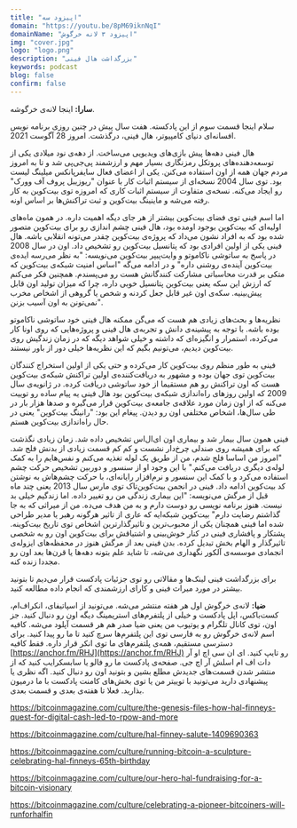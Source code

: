 ```yaml
---
title: "اپیزود سه"
domain: "https://youtu.be/8pM69iknNqI"
domainName: "اپیزود ۳ لانه خرگوش"
img: "cover.jpg"
logo: "logo.png"
description: "بزرگداشت هال فینی"
keywords: podcast
blog: false
confirm: false
---
```


**سارا:** اینجا لانه‌ی خرگوشه.

سلام اینجا قسمت سوم از این پادکسته. هفت سال پیش در چنین روزی برنامه نویس افسانه‌ای دنیای کامپیوتر، هال فینی، درگذشت. امروز 28 آگوست 2021.

هال فینی دهه‌ها پیش بازی‌های ویدیویی می‌ساخت. از دهه‌ی نود میلادی یکی از توسعه‌دهنده‌های پروتکل رمزنگاری بسیار مهم و ارزشمند پی‌جی‌پی شد و تا به امروز مردم جهان همه از اون استفاده می‌کنن. یکی از اعضای فعال سایفرپانکس میلینگ لیست بود. توی سال 2004 نسخه‌ای از سیستم اثبات کار با عنوان "ریوزیبل پروف آف وورک" رو ایجاد می‌کنه. نسخه‌ی متفاوت از سیستم اثبات کاری که امروزه توی بیت‌کوین به کار رفته می‌شه و ماینینگ بیت‌کوین و ثبت تراکنش‌ها بر اساس اونه.

اما اسم فینی توی فضای بیت‌کوین بیشتر از هر جای دیگه اهمیت داره. در همون ماه‌های اولیه‌ای که بیت‌کوین بوجود اومده بود، هال فینی چشم ‌اندازی رو برای بیت‌کوین متصور شده بود که به افراد نشون می‌داد که پروژه‌ی بیت‌کوین چقدر می‌تونه انقلابی باشه. هال فینی یکی از اولین افرادی بود که پتانسیل بیت‌کوین رو تشخیص داد. اون در سال 2008 در پاسخ به ساتوشی ناکاموتو و وایت‌پیپر بیت‌کوین می‌نویسه: "به نظر می‌رسه ایده‌ی بیت‌کوین آینده‌ی روشنی داره" و در ادامه می‌گه "اساس امنیت شبکه‌ی بیت‌کوین که متکی بر قدرت محاسباتی مشارکت کنندگانش هست رو می‌پسندم. همچنین فکر می‌کنم که ارزش این سکه یعنی بیت‌کوین پتانسیل خوبی داره، چرا که میزان تولید اون قابل پیش‌بینیه. سکه‌ی اون غیر قابل جعل کردنه و شخص یا گروهی از اشخاص مخرب نمی‌تونن به اون آسیب بزنن".

نظریه‌ها و بحث‌های زیادی هم هست که می‌گن ممکنه هال فینی خود ساتوشی ناکاموتو بوده باشه. با توجه به پیشینه‌ی دانش و تجربه‌ی هال فینی و پروژه‌هایی که روی اونا کار می‌کرده، استمرار و انگیزه‌ای که داشته و خیلی شواهد دیگه که در زمان زندگیش روی بیت‌کوین دیدیم، می‌تونیم بگیم که این نظریه‌ها خیلی دور از باور نیستند.

فینی به طور منظم روی بیت‌کوین کار می‌کرده و حتی یکی از اولین استخراج کنند‌گان بیت‌کوین توی جهان بوده و مشهور به دریافت‌کننده‌ی اولین تراکنش شبکه‌ی بیت‌کوین هست که اون تراکنش رو هم مستقیما از خود ساتوشی دریافت کرده. در ژانویه‌ی سال 2009 که اولین روزهای راه‌اندازی شبکه‌ی بیت‌کوین بود هال فینی یه پیام ساده رو توییت می‌کنه که از اون زمان مورد علاقه‌ی جامعه‌ی بیت‌کوین قرار می‌گیره و صدها هزار بار در طی سال‌ها، اشخاص مختلفی اون رو دیدن. پیغام این بود: "رانینگ بیت‌کوین" یعنی در حال راه‌اندازی بیت‌کوین هستم.

فینی همون سال بیمار شد و بیماری اون ای‌ال‌اس تشخیص داده شد. زمان زیادی نگذشت که برای همیشه روی صندلی چرخ‌دار نشست و کم کم قسمت زیادی از بدنش فلج شد. "امروز من اساسا فلج شدم، من از طریق یک لوله تغذیه می‌کنم و نفس‌هایم را به کمک لوله‌ی دیگری دریافت می‌کنم." با این وجود او از سنسور و دوربین تشخیص حرکت چشم استفاده می‌کرد و با کمک این سنسور و نرم‌افزار رایانه‌ای، با حرکت چشم‌هاش به نوشتن کد بیت‌کوین ادامه داد. فینی در انجمن بیت‌کوین‌تاک توی مارس سال 2013 یعنی چند ماه قبل از مرگش می‌نویسه: "این بیماری زندگی من رو تغییر داده. اما زندگیم خیلی بد نیست. هنوز برنامه نویسی رو دوست دارم و به من هدف می‌ده. من از میراثی که به جا گذاشتم رضایت دارم" بیت‌کوین شبکه‌ایه که عاری از تاثیر هرگونه رهبر یا مدیر طراحی شده اما فینی همچنان یکی از محبوب‌ترین و تاثیرگذارترین اشخاص توی تاریخ بیت‌کوینه. پشتکار و پافشاری فینی در کنار خوش‌بینی و اشتیاقش برای بیت‌کوین اون رو به شخصی تاثیرگذار و الهام بخش تبدیل کرده. بدن فینی بعد از مرگش هنوز در محفظه‌های ایزوله‌ی انجمادی موسسه‌ی آلکور نگهداری می‌شه، تا شاید علم بتونه دهه‌ها یا قرن‌ها بعد اون رو مجددا زنده کنه.

برای بزرگداشت فینی لینک‌ها و مقالاتی رو توی جزئیات پادکست قرار می‌دیم تا بتونید بیشتر در مورد میراث فینی و کارای ارزشمندی که انجام داده مطالعه کنید.

**ضیا:** لانه‌ی خرگوش اول هر هفته منتشر می‌شه. می‌تونید از اسپاتیفای، انکر‌اف‌ام، کست‌باکس، اپل پادکست و خیلی از پلتفرم‌های ‌استریمینگ دیگه اون رو دنبال کنید. جز اون، توی کانال تلگرام و یوتیوب من یعنی ضیا صدر هم هر قسمت آپلود می‌شه. کافیه اسم لانه‌ی خرگوش رو به فارسی توی این پلتفرم‌ها سرچ کنید تا ما رو پیدا کنید. برای دسترسی مستقیم، همه‌ی پلتفرم‌های ما توی انکر قرار داره. فقط کافیه
[https://anchor.fm/RHJ](https://anchor.fm/RHJ)
رو تایپ کنید. ای ان سی اچ او آر دات اف ام اسلش آر اچ جی. صفحه‌ی پادکست ما رو فالو یا سابسکرایب کنید که از منتشر شدن قسمت‌های جدیدش مطلع بشین و بتونید اون رو دنبال کنید. اگه نظری یا پیشنهادی دارید می‌تونید با توییتر من یا توی بخش‌های کامنت‌ پادکست با ما درمیون بذارید. فعلا تا هفته‌ی بعدی و قسمت بعدی.

https://bitcoinmagazine.com/culture/the-genesis-files-how-hal-finneys-quest-for-digital-cash-led-to-rpow-and-more

https://bitcoinmagazine.com/culture/hal-finney-salute-1409690363

https://bitcoinmagazine.com/culture/running-bitcoin-a-sculpture-celebrating-hal-finneys-65th-birthday

https://bitcoinmagazine.com/culture/our-hero-hal-fundraising-for-a-bitcoin-visionary

https://bitcoinmagazine.com/culture/celebrating-a-pioneer-bitcoiners-will-runforhalfin
